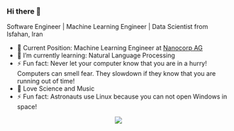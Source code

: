 ### Hi there 👋
Software Engineer | Machine Learning Engineer | Data Scientist from Isfahan, Iran
- 🔭 Current Position: Machine Learning Engineer at <a href="https://nanos.ai/">Nanocorp AG</a>
- 🌱 I’m currently learning: Natural Language Processing
- ⚡ Fun fact: Never let your computer know that you are in a hurry! Computers can smell fear. They slowdown if they know that you are running out of time!
- 💬 Love Science and Music
- ⚡ Fun fact: Astronauts use Linux because you can not open Windows in space!
<p align="center">
  <img src="https://github-readme-stats.vercel.app/api?username=remirab&show_icons=true&count_private=true&include_all_commits=true&theme=vision-friendly-dark" />
</p>

<!--
**remirab/remirab** is a ✨ _special_ ✨ repository because its `README.md` (this file) appears on your GitHub profile.

Here are some ideas to get you started:

- 🔭 I’m currently working on ...
- 🌱 I’m currently learning ...
- 👯 I’m looking to collaborate on ...
- 🤔 I’m looking for help with ...
- 💬 Ask me about ...
- 📫 How to reach me: ...
- 😄 Pronouns: ...
- ⚡ Fun fact: ...
-->
